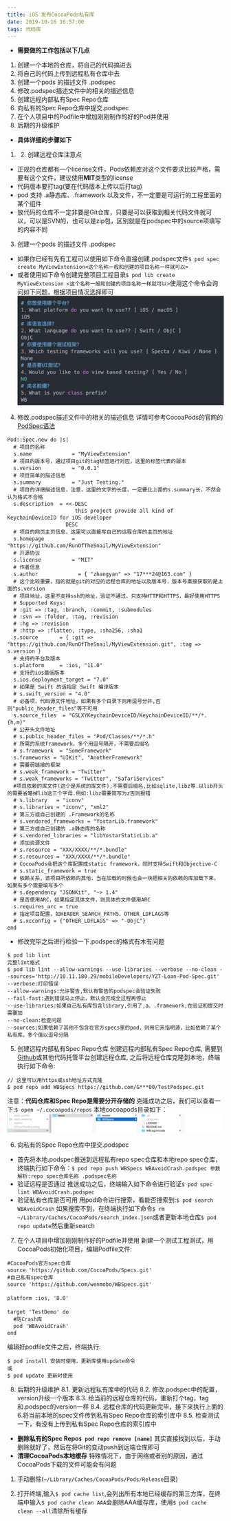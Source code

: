 ```yaml
---
title: iOS 发布CocoaPods私有库
date: 2019-10-16 16:57:00
tags: 代码库
---
```


* **需要做的工作包括以下几点**
1. 创建一个本地的仓库，将自己的代码搞进去
2. 将自己的代码上传到远程私有仓库中去
3. 创建一个pods 的描述文件 .podspec
4. 修改.podspec描述文件中的相关的描述信息
5. 创建远程内部私有Spec Repo仓库
6. 向私有的Spec Repo仓库中提交.podspec
7. 在个人项目中的Podfile中增加刚刚制作的好的Pod并使用
8. 后期的升级维护

* **具体详细的步骤如下**
1. 2. 创建远程仓库注意点
* 正规的仓库都有一个license文件，Pods依赖库对这个文件要求比较严格，需要有这个文件，建议使用**MIT**类型的license
* 代码版本要打tag(要在代码版本上传以后打tag)
* pod 支持 .a静态库、.framework 以及文件，不一定要是可运行的工程里面的某个组件
* 放代码的仓库不一定非要是Git仓库，只要是可以获取到相关代码文件就可以，可以是SVN的，也可以是zip包，区别就是在podspec中的source项填写的内容不同

3. 创建一个pods 的描述文件 .podspec
* 如果你已经有先有工程可以使用如下命令直接创建.podspec文件`$ pod spec create MyViewExtension<这个名称一般和创建的项目名称一样就可以>`
* 或者使用如下命令创建完整项目工程目录`$ pod lib create MyViewExtension <这个名称一般和创建的项目名称一样就可以>`使用这个命令会询问如下问题，根据项目情况选择即可
![](https://raw.githubusercontent.com/Gsl201600/PicGoImg/master/img/2019.10.16.01.png)

4. 修改.podspec描述文件中的相关的描述信息
详情可参考CocoaPods的官网的[PodSpec语法](https://link.jianshu.com/?t=http://guides.cocoapods.org/syntax/podspec.html#group_root_specification)
```
Pod::Spec.new do |s|
  # 项目的名称
  s.name             = "MyViewExtension"   
  # 项目的版本号，通过项目git的tag标签进行对应，这里的标签代表的版本 
  s.version          = "0.0.1"    
  # 项目简单的描述信息        
  s.summary          = "Just Testing."  
  # 项目的详细描述信息，注意，这里的文字的长度，一定要比上面的s.summary长，不然会认为格式不合格
  s.description  = <<-DESC
                      this project provide all kind of KeychainDeviceID for iOS developer 
                   DESC
  # 项目的网页主页信息，这里可以直接写自己的远程仓库的主页的地址
  s.homepage         = "https://github.com/RunOfTheSnail/MyViewExtension"
  # 开源协议
  s.license          = "MIT"   
  # 作者信息          
  s.author             = { "zhangyan" => "17***24@163.com" }                   
  # 这个比较重要，指的就是git的对应的远程仓库的地址以及版本号，版本号直接获取的是上面的s.version
  # 项目地址，这里不支持ssh的地址，验证不通过，只支持HTTP和HTTPS，最好使用HTTPS
  # Supported Keys:
  # :git => :tag, :branch, :commit, :submodules
  # :svn => :folder, :tag, :revision
  # :hg => :revision
  # :http => :flatten, :type, :sha256, :sha1
  s.source       = { :git => "https://github.com/RunOfTheSnail/MyViewExtension.git", :tag => s.version }                      
  # 支持的平台及版本
  s.platform     = :ios, "11.0"
  # 支持的ios最低版本
  s.ios.deployment_target = "7.0"
  # 如果是 Swift 的话指定 Swift 编译版本
  # s.swift_version = "4.0"
  # 必备项，代码源文件地址，如果有多个目录下则用逗号分开,否则"public_header_files"等不可用
  s.source_files  = "GSLXYKeychainDeviceID/KeychainDeviceID/**/*.{h,m}"                               
  # 公开头文件地址
  # s.public_header_files = "Pod/Classes/**/*.h"
  # 所需的系统framework，多个用逗号隔开，不需要后缀名
  # s.framework  = "SomeFramework"
  s.frameworks = "UIKit", "AnotherFramework"
  # 需要弱链接的框架
  # s.weak_framework = "Twitter"
  # s.weak_frameworks = "Twitter", "SafariServices"
  #项目依赖的库文件(这个是系统的库文件),不需要后缀名,比如sqlite,libz等.以lib开头的需要省略掉lib这三个字母.例如:libz需要简写为z否则报错
  # s.library   = "iconv"
  # s.libraries = "iconv", "xml2"
  # 第三方或自己创建的 .Framework的名称
  # s.vendored_frameworks = "YostarLib.framework"
  # 第三方或自己创建的 .a静态库的名称
  # s.vendored_libraries = "libYostarStaticLib.a"
  # 添加资源文件
  # s.resource = "XXX/XXXX/**/*.bundle"
  # s.resources = "XXX/XXXX/**/*.bundle"
  # CocoaPods会把这个库配置成static framework，同时支持Swift和Objective-C
  # s.static_framework = true
  # 依赖关系，该项目所依赖的其他，当在加载的时候也会一块把相关的依赖的库加载下来，如果有多个需要填写多个
  # s.dependency "JSONKit", "~> 1.4" 
  # 是否使用ARC，如果指定具体文件，则具体的文件使用ARC      
  s.requires_arc = true
  # 指定项目配置，如HEADER_SEARCH_PATHS、OTHER_LDFLAGS等
  # s.xcconfig = {"OTHER_LDFLAGS" => "-ObjC"}   
end
```
* 修改完毕之后进行检验一下.podspec的格式有木有问题
```
$ pod lib lint
完整lint格式
$ pod lib lint --allow-warnings --use-libraries --verbose --no-clean --sources='http://10.11.180.29/mobileDevelopers/YZT-Loan-Pod-Spec.git'
--verbose:打印错误
--allow-warnings:允许警告,默认有警告的podspec会验证失败
--fail-fast:遇到错误马上停止，默认会完成全过程再停止
--use-libraries:如果自己私有库包含library,引用了.a、.framework,在验证和提交时需要加
--no-clean:检查问题
--sources:如果依赖了其他不包含在官方specs里的pod，则用它来指明源，比如依赖了某个私有库。多个值以逗号分隔
```

5. 创建远程内部私有Spec Repo仓库
创建远程内部私有Spec Repo仓库, 需要到[Github](https://github.com/)或其他代码托管平台创建远程仓库, 之后将远程仓库克隆到本地，终端执行如下命令:
```
// 这里可以用https或ssh地址方式克隆
$ pod repo add WBSpecs https://github.com/G***00/TestPodspec.git
```
注意：**代码仓库和Spec Repo是需要分开存储的**
克隆成功之后，我们可以查看一下:`$ open ~/.cocoapods/repos`
本地cocoapods目录如下：
![](https://raw.githubusercontent.com/Gsl201600/PicGoImg/master/img/2019.10.16.02.jpg)

6. 向私有的Spec Repo仓库中提交.podspec
* 首先将本地.podspec推送到远程私有repo spec仓库和本地repo spec仓库，终端执行如下命令：`$ pod repo push WBSpecs WBAvoidCrash.podspec 参数解析:repo spec仓库名称 .podspec名称`
* 验证远程是否通过
推送成功之后，终端输入如下命令进行验证`$ pod spec lint WBAvoidCrash.podspec`
* 验证私有仓库是否可用
用pod命令进行搜索，看能否搜索到:`$ pod search WBAvoidCrash`
如果搜索不到，在终端执行如下命令`$ rm ~/Library/Caches/CocoaPods/search_index.json`或者更新本地仓库`$ pod repo update`然后重新search

7. 在个人项目中增加刚刚制作好的Podfile并使用
新建一个测试工程测试，用CocoaPods初始化项目，编辑Podfile文件:
```
#CocoaPods官方spec仓库
source 'https://github.com/CocoaPods/Specs.git'
#自己私有spec仓库
source 'https://github.com/wenmobo/WBSpecs.git'

platform :ios, '8.0'

target 'TestDemo' do
  #防Crash库
  pod 'WBAvoidCrash'
end
```
编辑好podfile文件之后，终端执行:
```
$ pod install 安装时使用，更新库使用update命令
或
$ pod update 更新时使用
```

8. 后期的升级维护
8.1. 更新远程私有库中的代码
8.2. 修改.podspec中的配置，version升级一个版本
8.3. 给当前的远程仓库的代码，重新打个tag，tag和.podspec的version一样
8.4. 远程仓库的代码更新完毕，接下来执行上面的 6.将当前本地的spec文件传到私有Spec Repo仓库的索引库中
8.5. 检查测试一下，有没有上传到私有Spec Repo仓库的索引库中

* **删除私有的Spec Repo`$ pod repo remove [name]`**
其实直接找到以后，手动删除就好了，然后在将Git的变动push到远端仓库即可
* **清理CocoaPods本地缓存**
特殊情况下，由于网络或者别的原因，通过CocoaPods下载的文件可能会有问题

1. 手动删除(`~/Library/Caches/CocoaPods/Pods/Release`目录)

2. 打开终端,输入`$ pod cache list`,会列出所有本地已经缓存的第三方库，在终端中输入`$ pod cache clean AAA`会删除AAA缓存库，使用`$ pod cache clean --all`清除所有缓存
